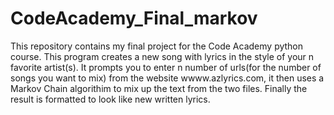 # CodeAcademy_Final_markov
This repository contains my final project for the  Code Academy python course.
This program creates a new song with lyrics in the style of your n favorite artist(s).
It prompts you to enter n number of urls(for the number of songs you want to mix) from the website wwww.azlyrics.com,
it then uses a Markov Chain algorithim to mix up the text from the two files. Finally the result is formatted 
to look like new written lyrics.
